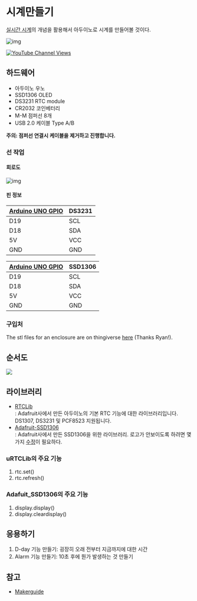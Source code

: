 # 시계만들기 

[실시간 시계](https://ko.wikipedia.org/wiki/%EC%8B%A4%EC%8B%9C%EA%B0%84_%EC%8B%9C%EA%B3%84)의 개념을 활용해서 아두이노로 시계를 만들어볼 것이다.


![img](https://nerdytechy.com/wp-content/uploads/2021/02/arduino-rtc-5-1024x677.png)

[![YouTube Channel Views](https://img.shields.io/youtube/channel/views/UCz5BOU9J9pB_O0B8-rDjCWQ?label=YouTube&style=social)](https://youtu.be/E6wkvTG2Ofs?si=k_IFc8MM8aGpZE7J)

## 하드웨어 

- 아두이노 우노  
- SSD1306 OLED
- DS3231 RTC module
- CR2032 코인베터리
- M-M 점퍼선 8개 
- USB 2.0 케이블 Type A/B


**주의: 점퍼선 연결시 케이블을 제거하고 진행합니다.**

### 선 작업 
#### 회로도
![img](/ppt/img/RTC_Arduino_fritzing.png)
#### 핀 정보
| [Arduino UNO GPIO](https://docs.arduino.cc/resources/pinouts/A000066-full-pinout.pdf) | DS3231 |
|-----------|------|
|   D19     | SCL  |
|   D18     | SDA  |
|   5V      | VCC  |
|   GND     | GND  |

| [Arduino UNO GPIO](https://docs.arduino.cc/resources/pinouts/A000066-full-pinout.pdf) | SSD1306 |
|-----------|------|
|   D19     | SCL  |
|   D18     | SDA  |
|   5V      | VCC  |
|   GND     | GND  |

### 구입처 

The stl files for an enclosure are on thingiverse [here](https://www.thingiverse.com/thing:6125748) (Thanks Ryan!).

## 순서도
[![](https://mermaid.ink/img/pako:eNptUj9PwkAU_yqXNxdCS8H2BhIDDiYaE3UyXRp6QhO4YmkTkZA4EEPEgQEjGiAMGBdNUMC4-IW44zt40BIVuKG9e78_92vfq0LWsQhgKJMLn9AsydhmzjWLBkVilUzXs7N2yaQe2nUt36bOJnB8mt4sHh3sZQwa1INnqI-kUkKA0b6SRvObKW8O1uGF9C-OVj5rDvNOnfdfEW92Z6M64oN7Np6I1zXvPwd8wRLcUIUXR8QfWiGFtbrr0t737Gu0uqzgOCUk80mDvTRYc4jYqMPG061BlsaB1Wz0vkjMn9r8421riv-phev8sbP9D7B2m98O5-07Nmjw3mQZPQz82WWD8CMJtQwKEhSJWzRtS3SyugAM8PKkSAzAYluwc17eAIPWBNH0PeekQrOAPdcnEvgly_RWbQd8bhbKokos23Pcw2A2liMigWjsmeP8csQZcBUuAcu6HtU0VdUUNSkruqJrElQAR2RZjcoJRY8lkrqaVNX4Tk2Cq6WHHI3H5ZhYWjKhJgRa-wEsOP1j?type=png)](https://mermaid.live/edit#pako:eNptUj9PwkAU_yqXNxdCS8H2BhIDDiYaE3UyXRp6QhO4YmkTkZA4EEPEgQEjGiAMGBdNUMC4-IW44zt40BIVuKG9e78_92vfq0LWsQhgKJMLn9AsydhmzjWLBkVilUzXs7N2yaQe2nUt36bOJnB8mt4sHh3sZQwa1INnqI-kUkKA0b6SRvObKW8O1uGF9C-OVj5rDvNOnfdfEW92Z6M64oN7Np6I1zXvPwd8wRLcUIUXR8QfWiGFtbrr0t737Gu0uqzgOCUk80mDvTRYc4jYqMPG061BlsaB1Wz0vkjMn9r8421riv-phev8sbP9D7B2m98O5-07Nmjw3mQZPQz82WWD8CMJtQwKEhSJWzRtS3SyugAM8PKkSAzAYluwc17eAIPWBNH0PeekQrOAPdcnEvgly_RWbQd8bhbKokos23Pcw2A2liMigWjsmeP8csQZcBUuAcu6HtU0VdUUNSkruqJrElQAR2RZjcoJRY8lkrqaVNX4Tk2Cq6WHHI3H5ZhYWjKhJgRa-wEsOP1j)


## 라이브러리  
- [RTCLib](https://github.com/adafruit/RTClib?tab=readme-ov-file)  
    : Adafruit사에서 만든 아두이노의 기본 RTC 기능에 대한 라이브러리입니다. DS1307, DS3231 및 PCF8523 지원됩니다.   
- [Adafruit-SSD1306](https://github.com/adafruit/Adafruit_SSD1306)  
    : Adafruit사에서 만든 SSD1306을 위한 라이브러리. 로고가 안보이도록 하려면 몇가지 [수정](https://www.youtube.com/watch?v=0xcp01De9so)이 필요하다.
### uRTCLib의 주요 기능 
1. rtc.set()
2. rtc.refresh() 

### Adafuit_SSD1306의 주요 기능  
1. display.display()
2. display.cleardisplay()

## 응용하기  
1. D-day 기능 만들기: 굉장히 오래 전부터 지금까지에 대한 시간
2. Alarm 기능 만들기: 10초 후에 뭔가 발생하는 것 만들기 


## 참고
- [Makerguide](https://www.makerguides.com/how-to-control-fan-using-arduino-uno/)


